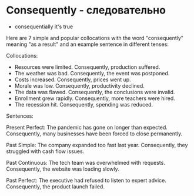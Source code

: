 # Consequently - следовательно



- consequentially it's true

Here are 7 simple and popular collocations with the word "consequently" meaning "as a result" and an example sentence in different tenses:

Collocations:  

- Resources were limited. Consequently, production suffered.
- The weather was bad. Consequently, the event was postponed.
- Costs increased. Consequently, prices went up.
- Morale was low. Consequently, productivity declined.
- The data was flawed. Consequently, the conclusions were invalid.
- Enrollment grew rapidly. Consequently, more teachers were hired.  
- The recession hit. Consequently, spending was reduced.

Sentences:   

Present Perfect: The pandemic has gone on longer than expected. Consequently, many businesses have been forced to close permanently.  

Past Simple: The company expanded too fast last year. Consequently, they struggled with cash flow issues.

Past Continuous: The tech team was overwhelmed with requests. Consequently, the website was loading slowly.   

Past Perfect: The executive had refused to listen to expert advice. Consequently, the product launch failed.